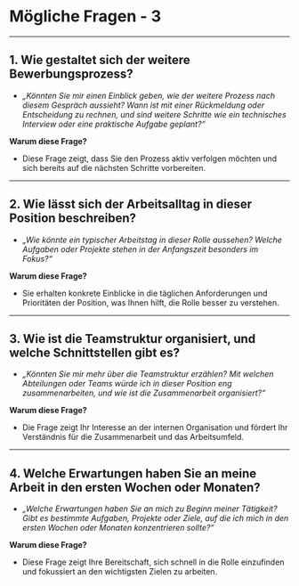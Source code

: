 # Mögliche Fragen - 3

---

## **1. Wie gestaltet sich der weitere Bewerbungsprozess?**
- *„Könnten Sie mir einen Einblick geben, wie der weitere Prozess nach diesem Gespräch aussieht? Wann ist mit einer Rückmeldung oder Entscheidung zu rechnen, und sind weitere Schritte wie ein technisches Interview oder eine praktische Aufgabe geplant?“*

**Warum diese Frage?**  
- Diese Frage zeigt, dass Sie den Prozess aktiv verfolgen möchten und sich bereits auf die nächsten Schritte vorbereiten.

---

## **2. Wie lässt sich der Arbeitsalltag in dieser Position beschreiben?**
- *„Wie könnte ein typischer Arbeitstag in dieser Rolle aussehen? Welche Aufgaben oder Projekte stehen in der Anfangszeit besonders im Fokus?“*

**Warum diese Frage?**  
- Sie erhalten konkrete Einblicke in die täglichen Anforderungen und Prioritäten der Position, was Ihnen hilft, die Rolle besser zu verstehen.

---

## **3. Wie ist die Teamstruktur organisiert, und welche Schnittstellen gibt es?**
- *„Könnten Sie mir mehr über die Teamstruktur erzählen? Mit welchen Abteilungen oder Teams würde ich in dieser Position eng zusammenarbeiten, und wie ist die Zusammenarbeit organisiert?“*

**Warum diese Frage?**  
- Die Frage zeigt Ihr Interesse an der internen Organisation und fördert Ihr Verständnis für die Zusammenarbeit und das Arbeitsumfeld.

---

## **4. Welche Erwartungen haben Sie an meine Arbeit in den ersten Wochen oder Monaten?**
- *„Welche Erwartungen haben Sie an mich zu Beginn meiner Tätigkeit? Gibt es bestimmte Aufgaben, Projekte oder Ziele, auf die ich mich in den ersten Wochen oder Monaten konzentrieren sollte?“*

**Warum diese Frage?**  
- Diese Frage zeigt Ihre Bereitschaft, sich schnell in die Rolle einzufinden und fokussiert an den wichtigsten Zielen zu arbeiten.
